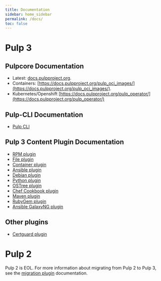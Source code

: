 ```yaml
---
title: Documentation
sidebar: home_sidebar
permalink: /docs/
toc: false
---
```


# Pulp 3

## Pulpcore Documentation

* Latest: [docs.pulpproject.org](https://docs.pulpproject.org).
* Containers: [https://docs.pulpproject.org/pulp_oci_images/](https://docs.pulpproject.org/pulp_oci_images/).
* Kubernetes/Openshift [https://docs.pulpproject.org/pulp_operator/](https://docs.pulpproject.org/pulp_operator/)

## Pulp-CLI Documentation

* [Pulp CLI](https://docs.pulpproject.org/pulp_cli/)

## Pulp 3 Content Plugin Documentation

* [RPM plugin](https://docs.pulpproject.org/pulp_rpm/)
* [File plugin](https://docs.pulpproject.org/pulp_file/)
* [Container plugin](https://docs.pulpproject.org/pulp_container/)
* [Ansible plugin](https://docs.pulpproject.org/pulp_ansible/)
* [Debian plugin](https://docs.pulpproject.org/pulp_deb/)
* [Python plugin](https://docs.pulpproject.org/pulp_python/)
* [OSTree plugin](https://docs.pulpproject.org/pulp_ostree/)
* [Chef Cookbook plugin](https://github.com/pulp/pulp_cookbook/blob/master/README.rst)
* [Maven plugin](https://docs.pulpproject.org/pulp_maven/)
* [RubyGem plugin](https://docs.pulpproject.org/pulp_gem/)
* [Ansible GalaxyNG plugin](https://github.com/ansible/galaxy_ng/wiki)

## Other plugins

* [Certguard plugin](https://docs.pulpproject.org/pulp_certguard)

# Pulp 2

Pulp 2 is EOL. For more information about migrating from Pulp 2 to Pulp 3, see the
[migration plugin](https://docs.pulpproject.org/pulp_2to3_migration/) documentation.

